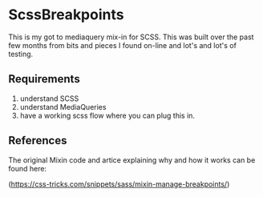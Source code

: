 # ScssBreakpoints

This is my got to mediaquery mix-in for SCSS.
This was built over the past few months from bits and pieces I found on-line and lot's and lot's of testing.

## Requirements 

1. understand SCSS
2. understand MediaQueries
3. have a working scss flow where you can plug this in.

## References

The original Mixin code and artice explaining why and how it works can be found here:

(https://css-tricks.com/snippets/sass/mixin-manage-breakpoints/)
